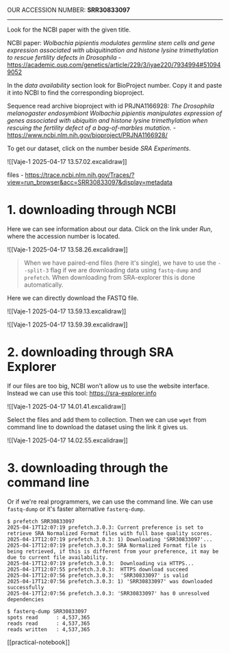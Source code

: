 OUR ACCESSION NUMBER: **SRR30833097**

---

Look for the NCBI paper with the given title.

NCBI paper: *Wolbachia pipientis modulates germline stem cells and gene expression associated with ubiquitination and histone lysine trimethylation to rescue fertility defects in Drosophila* - https://academic.oup.com/genetics/article/229/3/iyae220/7934994#510949052

In the *data availability* section look for BioProject number. Copy it and paste it into NCBI to find the corresponding bioproject.

Sequence read archive bioproject with id PRJNA1166928: *The Drosophila melanogaster endosymbiont Wolbachia pipientis manipulates expression of genes associated with ubiquitin and histone lysine trimethylation when rescuing the fertility defect of a bag-of-marbles mutation.* - https://www.ncbi.nlm.nih.gov/bioproject/PRJNA1166928/

To get our dataset, click on the number beside *SRA Experiments*.

![[Vaje-1 2025-04-17 13.57.02.excalidraw]]

files - https://trace.ncbi.nlm.nih.gov/Traces/?view=run_browser&acc=SRR30833097&display=metadata

# 1. downloading through NCBI

Here we can see information about our data. Click on the link under *Run*, where the accession number is located.

![[Vaje-1 2025-04-17 13.58.26.excalidraw]]

> When we have paired-end files (here it's single), we have to use the `--split-3` flag if we are downloading data using `fastq-dump` and `prefetch`. When downloading from SRA-explorer this is done automatically.

Here we can directly download the FASTQ file.

![[Vaje-1 2025-04-17 13.59.13.excalidraw]]

![[Vaje-1 2025-04-17 13.59.39.excalidraw]]

# 2. downloading through SRA Explorer

If our files are too big, NCBI won't allow us to use the website interface. Instead we can use this tool: https://sra-explorer.info

![[Vaje-1 2025-04-17 14.01.41.excalidraw]]

Select the files and add them to collection. Then we can use `wget` from command line to download the dataset using the link it gives us.

![[Vaje-1 2025-04-17 14.02.55.excalidraw]]

# 3. downloading through the command line

Or if we're real programmers, we can use the command line. We can use `fastq-dump` or it's faster alternative `fasterq-dump`.

```
$ prefetch SRR30833097
2025-04-17T12:07:19 prefetch.3.0.3: Current preference is set to retrieve SRA Normalized Format files with full base quality scores.
2025-04-17T12:07:19 prefetch.3.0.3: 1) Downloading 'SRR30833097'...
2025-04-17T12:07:19 prefetch.3.0.3: SRA Normalized Format file is being retrieved, if this is different from your preference, it may be due to current file availability.
2025-04-17T12:07:19 prefetch.3.0.3:  Downloading via HTTPS...
2025-04-17T12:07:55 prefetch.3.0.3:  HTTPS download succeed
2025-04-17T12:07:56 prefetch.3.0.3:  'SRR30833097' is valid
2025-04-17T12:07:56 prefetch.3.0.3: 1) 'SRR30833097' was downloaded successfully
2025-04-17T12:07:56 prefetch.3.0.3: 'SRR30833097' has 0 unresolved dependencies

$ fasterq-dump SRR30833097
spots read      : 4,537,365
reads read      : 4,537,365
reads written   : 4,537,365
```

[[practical-notebook]]
